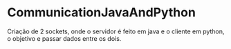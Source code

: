 # CommunicationJavaAndPython
Criação de 2 sockets, onde o servidor é feito em java e o cliente em python, o objetivo e passar dados entre os dois.
